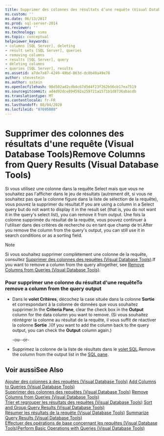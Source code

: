 ```yaml
---
title: Supprimer des colonnes des résultats d’une requête (Visual Database Tools) | Microsoft Docs
ms.custom: ''
ms.date: 06/13/2017
ms.prod: sql-server-2014
ms.reviewer: ''
ms.technology: ssms
ms.topic: conceptual
helpviewer_keywords:
- columns [SQL Server], deleting
- result sets [SQL Server], queries
- removing columns
- results [SQL Server], query
- deleting columns
- queries [SQL Server], results
ms.assetid: a7de7a87-4249-49bd-863d-dc0b40a49e78
author: stevestein
ms.author: sstein
ms.openlocfilehash: 90d502ad2cdb4c67d5d4f23f262b56cb17ea7519
ms.sourcegitcommit: ad4d92dce894592a259721a1571b1d8736abacdb
ms.translationtype: MT
ms.contentlocale: fr-FR
ms.lasthandoff: 08/04/2020
ms.locfileid: "87695088"
---
```

# <a name="remove-columns-from-query-results-visual-database-tools"></a><span data-ttu-id="cd9cb-102">Supprimer des colonnes des résultats d'une requête (Visual Database Tools)</span><span class="sxs-lookup"><span data-stu-id="cd9cb-102">Remove Columns from Query Results (Visual Database Tools)</span></span>
  <span data-ttu-id="cd9cb-103">Si vous utilisez une colonne dans la requête Select mais que vous ne souhaitez pas l'afficher dans le jeu de résultats (autrement dit, si vous ne souhaitez pas que la colonne figure dans la liste de sélection de la requête), vous pouvez la supprimer du résultat.</span><span class="sxs-lookup"><span data-stu-id="cd9cb-103">If you are using a column in a Select query but do not want to display it in the result set (that is, you do not want it in the query's select list), you can remove it from output.</span></span> <span data-ttu-id="cd9cb-104">Une fois la colonne supprimée du résultat de la requête, vous pouvez continuer à l'utiliser dans des critères de recherche ou en tant que champ de tri.</span><span class="sxs-lookup"><span data-stu-id="cd9cb-104">After you remove the column from the query's output, you can still use it in search conditions or as a sorting field.</span></span>  
  
> [!NOTE]  
>  <span data-ttu-id="cd9cb-105">Si vous souhaitez supprimer complètement une colonne de la requête, consultez [Supprimer des colonnes des requêtes &#40;Visual Database Tools&#41;](visual-database-tools.md).</span><span class="sxs-lookup"><span data-stu-id="cd9cb-105">If you want to remove a column from the query altogether, see [Remove Columns from Queries &#40;Visual Database Tools&#41;](visual-database-tools.md).</span></span>  
  
### <a name="to-remove-a-column-from-the-query-output"></a><span data-ttu-id="cd9cb-106">Pour supprimer une colonne du résultat d'une requête</span><span class="sxs-lookup"><span data-stu-id="cd9cb-106">To remove a column from the query output</span></span>  
  
-   <span data-ttu-id="cd9cb-107">Dans le **volet Critères**, décochez la case située dans la colonne **Sortie** et correspondant à la colonne de données que vous souhaitez supprimer.</span><span class="sxs-lookup"><span data-stu-id="cd9cb-107">In the **Criteria Pane**, clear the check box in the **Output** column for the data column you want to remove.</span></span> <span data-ttu-id="cd9cb-108">(Si vous souhaitez réintégrer la colonne au résultat de la requête, il vous suffit de réactiver la colonne **Sortie** .)</span><span class="sxs-lookup"><span data-stu-id="cd9cb-108">(If you want to add the column back to the query output, you can check the **Output** column again.)</span></span>  
  
     <span data-ttu-id="cd9cb-109">-ou-</span><span class="sxs-lookup"><span data-stu-id="cd9cb-109">-or-</span></span>  
  
-   <span data-ttu-id="cd9cb-110">Supprimez la colonne de la liste de résultats dans le [volet SQL](sql-pane-visual-database-tools.md).</span><span class="sxs-lookup"><span data-stu-id="cd9cb-110">Remove the column from the output list in the [SQL pane](sql-pane-visual-database-tools.md).</span></span>  
  
## <a name="see-also"></a><span data-ttu-id="cd9cb-111">Voir aussi</span><span class="sxs-lookup"><span data-stu-id="cd9cb-111">See Also</span></span>  
 <span data-ttu-id="cd9cb-112">[Ajouter des colonnes à des requêtes &#40;Visual Database Tools&#41;](add-columns-to-queries-visual-database-tools.md) </span><span class="sxs-lookup"><span data-stu-id="cd9cb-112">[Add Columns to Queries &#40;Visual Database Tools&#41;](add-columns-to-queries-visual-database-tools.md) </span></span>  
 <span data-ttu-id="cd9cb-113">[Supprimer des colonnes des requêtes &#40;Visual Database Tools&#41;](visual-database-tools.md) </span><span class="sxs-lookup"><span data-stu-id="cd9cb-113">[Remove Columns from Queries &#40;Visual Database Tools&#41;](visual-database-tools.md) </span></span>  
 <span data-ttu-id="cd9cb-114">[Trier et regrouper les résultats des requêtes &#40;Visual Database Tools&#41;](sort-and-group-query-results-visual-database-tools.md) </span><span class="sxs-lookup"><span data-stu-id="cd9cb-114">[Sort and Group Query Results &#40;Visual Database Tools&#41;](sort-and-group-query-results-visual-database-tools.md) </span></span>  
 <span data-ttu-id="cd9cb-115">[Résumer les résultats de la requête &#40;Visual Database Tools&#41;](summarize-query-results-visual-database-tools.md) </span><span class="sxs-lookup"><span data-stu-id="cd9cb-115">[Summarize Query Results &#40;Visual Database Tools&#41;](summarize-query-results-visual-database-tools.md) </span></span>  
 [<span data-ttu-id="cd9cb-116">Effectuer des opérations de base concernant les requêtes &#40;Visual Database Tools&#41;</span><span class="sxs-lookup"><span data-stu-id="cd9cb-116">Perform Basic Operations with Queries &#40;Visual Database Tools&#41;</span></span>](perform-basic-operations-with-queries-visual-database-tools.md)  
  
  
